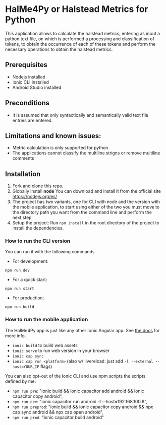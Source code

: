 # HalMe4Py or Halstead Metrics for Python

This application allows to calculate the halstead metrics, entering as input a python text file, on which is performed a processing and classification of tokens, to obtain the occurrence of each of these tokens and perform the necessary operations to obtain the halstead metrics.

## Prerequisites

- Nodejs installed
- Ionic CLI installed
- Android Studio installed

## Preconditions
- It is assumed that only syntactically and semantically valid text file entries are entered.

## Limitations and known issues: 
- Metric calculation is only supported for python
- The applications cannot classify the multiline strigns or remove multiline comments

## Installation

1. Fork and clone this repo.
2. Globally install **node**
You can download and install it from the official site https://nodejs.org/es/
3. The project has two variants, one for CLI with node and the version with the mobile application, to start using either of the two you must move to the directory path you want from the command line and perform the next step
4. Setup the project:
Run `npm install` in the root directory of the project to install the dependencies.

### How to run the CLI version

You can run it with the following commands

- For development: 
```
npm run dev
```
- For a quick start: 
```
npm run start
```
- For production: 
```
npm run build
```

### How to run the mobile application

The HalMe4Py app is just like any other Ionic Angular app. 
See [the docs](https://ionicframework.com/docs/) for more info.

- `ionic build` to build web assets
- `ionic serve` to run web version in your browser
- `ionic cap sync`
- `ionic cap run <platform>` (also w/ livereload: just add `-l --external --host=YOUR_IP` flags)

You can also opt-out of the Ionic CLI and use npm scripts the scripts defined by me:

- `npm run pre`: "ionic build && ionic capacitor add android && ionic capacitor copy android",
- `npm run dev`: "ionic capacitor run android -l --host=192.168.100.8",
- `npm run preprod`: "ionic build && ionic capacitor copy android && npx cap sync android && npx cap open android",
- `npm run prod`: "ionic capacitor build android"
